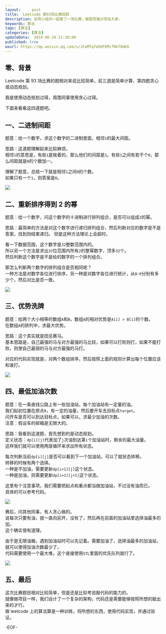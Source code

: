 ```yaml
---   
layout:     post  
title:  Leetcode 第93场比赛回顾  
description: 这周小组内一起做了一场比赛，解题思路分享给大家。    
keywords: 算法  
tags: [算法]    
categories: [算法]  
updateData:  2019-06-29 21:30:00  
published: true  
wxurl: https://mp.weixin.qq.com/s/JCwMTqfeOdFEMcfNkf8mKQ  
---  
```



## 零、背景  


Leetcode 第 93 场比赛的题相对来说比较简单，前三道是简单计算、第四题贪心或动态规划。  


我是使用动态规划过得，周围同事使用贪心过得。  


下面来看看这四道题吧。  


## 一、二进制间距  


题意：给一个数字，求这个数字的二进制里面，相邻`1`的最大间距。  


思路：这道题理解起来比较麻烦。  
相邻`1`的意思是，有些`1`是挨着的，那么他们的间距是`1`。有些`1`之间有若干个`0`，那么间距就是`0`的个数加一。  


理解了题意，总结一下就是相邻`1`之间`0`的个数。  
如果只有一个`1`，则答案是`0`。  


![](//res2019.tiankonguse.com/images/2019/06/29/001.png)


## 二、重新排序得到 2 的幂  


题意：给一个数字，问这个数字的十进制进行排列组合，是否可以组成`2`的幂。  


思路：最简单的方法是对这个数字进行递归排列组合，然后判断对应的数字是不是答案，找到则结束递归。
但是这种方法理论上会超时。  


看一下数据范围，这个数字是`32`整数范围内的。  
所以另一个方法是求出`32`位范围内所有`2`的整幂数字，顶多`32`个。  
然后判断这个数字是不是给的数字的一个排列组合。  


那怎么判断两个数字的排列组合是否相同呢？  
一种方法是对数字各位进行排序，另一种是对数字各位进行统计，从`0~9`分别有多少个，然后对比是否一致。  


![](//res2019.tiankonguse.com/images/2019/06/29/002.png)


## 三、优势洗牌  


题意：给两个大小相等的数组`A`和`B`，数组`A`的相对优势是`A[i] > B[i]`的个数。  
在数组`A`的排列中，求最大优势。  


思路：这个其实就是田忌赛马。  
基本思路是，自己最强的马与对方最强的马比较，如果可以打败则打，如果不能打败，则使自己最弱的马与对方最强的马打。  


对应的代码实现就是，对两个数组排序，然后按照上面的规则计算出每个位置应该和谁打。  



![](//res2019.tiankonguse.com/images/2019/06/29/003.png)


## 四、最低加油次数  


题意：在一条直线公路上有一些加油站，每个加油站有一定量的油。  
我们起初位置在原点`0`，有一定的油量，然后要开车去目标点`target`。  
问开车是否可以到达目标点，如果可以，求最少加油的次数。  
注意：假设车的邮箱是无限大的。  


思路：我看到这道题，首先想到的是动态规划。  
定义状态：`dp[i][j]`代表加了`j`次油到达第`i`个加油站时，剩余的最大油量。  
这样我们就可以使用两层循环来求出所有状态。  


每次判断当前`dp[i][j]`是否可以看到下一个加油站，可以了就状态转移。  
转移的时候有两个选择。  
一种是不加油，需要更新`dp[i+1][j]`这个状态。  
一种是加油，则需要更新`dp[i+1][j+1]`这个状态。  


这里有个注意事项，我们需要把起点和重点都当做加油站，不过没有油而已。  
具体的可以参考代码。  


![](//res2019.tiankonguse.com/images/2019/06/29/004.png)


赛后，问其他同事，有人贪心做的。  
说每次只要有油，就一直向前开，没有了，然后再在前面的加油站里选择油最多的加。  
这个确实很有道理。  


由于是无限油箱，遇到加油站时可以先记着。需要加油了，选择油最多的加油站，就可以使得加油次数最少了。    
代码需要使用一个最大堆，这个直接使用`STL`里面的优先队列就行了。  

![](//res2019.tiankonguse.com/images/2019/06/29/005.png)


## 五、最后  


这次比赛题目相对比较简单，但是还是比较考验敲代码的能力的。  
就像做项目一样，我们设计了一个复杂的架构，代码还是需要能够按照所想的敲出来的才行。  
做 leetcode 上的算法算是一种训练，将所想的东西，使用代码实现，并通过验证。  



-EOF-  

